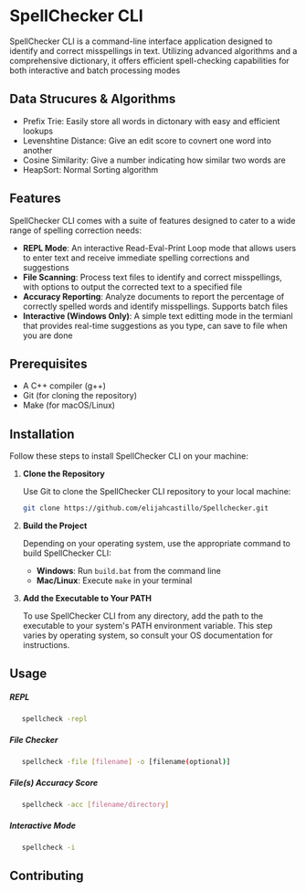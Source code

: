 
# SpellChecker CLI

SpellChecker CLI is a command-line interface application designed to identify and correct misspellings in text. Utilizing advanced algorithms and a comprehensive dictionary, it offers efficient spell-checking capabilities for both interactive and batch processing modes



## Data Strucures & Algorithms
- Prefix Trie: Easily store all words in dictonary with easy and efficient lookups 
- Levenshtine Distance: Give an edit score to covnert one word into another
- Cosine Similarity: Give a number indicating how similar two words are
- HeapSort: Normal Sorting algorithm

## Features
SpellChecker CLI comes with a suite of features designed to cater to a wide range of spelling correction needs:

- **REPL Mode**: An interactive Read-Eval-Print Loop mode that allows users to enter text and receive immediate spelling corrections and suggestions
- **File Scanning**: Process text files to identify and correct misspellings, with options to output the corrected text to a specified file
- **Accuracy Reporting**: Analyze documents to report the percentage of correctly spelled words and identify misspellings. Supports batch files
- **Interactive (Windows Only)**: A simple text editting mode in the termianl that provides real-time suggestions as you type, can save to file when you are done 


## Prerequisites
- A C++ compiler (g++)
- Git (for cloning the repository)
- Make (for macOS/Linux)

## Installation

Follow these steps to install SpellChecker CLI on your machine:

1. **Clone the Repository**

   Use Git to clone the SpellChecker CLI repository to your local machine:

   ```bash
   git clone https://github.com/elijahcastillo/Spellchecker.git
   ```

2. **Build the Project**

   Depending on your operating system, use the appropriate command to build SpellChecker CLI:

   - **Windows**: Run `build.bat` from the command line
   - **Mac/Linux**: Execute `make` in your terminal

3. **Add the Executable to Your PATH**

   To use SpellChecker CLI from any directory, add the path to the executable to your system's PATH environment variable. This step varies by operating system, so consult your OS documentation for instructions.

## Usage


##### REPL
```bash
   spellcheck -repl 
```

##### File Checker
```bash
   spellcheck -file [filename] -o [filename(optional)] 
```

##### File(s) Accuracy Score
```bash
   spellcheck -acc [filename/directory]
```

##### Interactive Mode
```bash
   spellcheck -i
```

## Contributing
